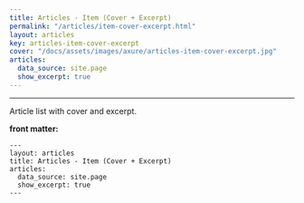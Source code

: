 ```yaml
---
title: Articles - Item (Cover + Excerpt)
permalink: "/articles/item-cover-excerpt.html"
layout: articles
key: articles-item-cover-excerpt
cover: "/docs/assets/images/axure/articles-item-cover-excerpt.jpg"
articles:
  data_source: site.page
  show_excerpt: true
---
```


<div class="article__content" markdown="1">

---

Article list with cover and excerpt.

<!--more-->

**front matter:**

    ---
    layout: articles
    title: Articles - Item (Cover + Excerpt)
    articles:
      data_source: site.page
      show_excerpt: true
    ---

</div>